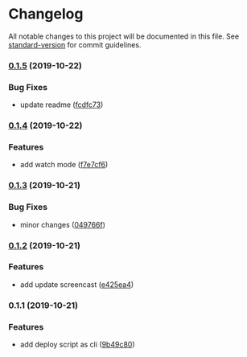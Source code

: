 # Changelog

All notable changes to this project will be documented in this file. See [standard-version](https://github.com/conventional-changelog/standard-version) for commit guidelines.

### [0.1.5](https://github.com/cesconix/storeden-deploy-cli/compare/v0.1.4...v0.1.5) (2019-10-22)


### Bug Fixes

* update readme ([fcdfc73](https://github.com/cesconix/storeden-deploy-cli/commit/fcdfc73f2c74ca5b92c36f611ff184455abdb2f3))

### [0.1.4](https://github.com/cesconix/storeden-deploy-cli/compare/v0.1.3...v0.1.4) (2019-10-22)


### Features

* add watch mode ([f7e7cf6](https://github.com/cesconix/storeden-deploy-cli/commit/f7e7cf6e0f98ce40b9476575ee8e1c8aa9fe41a4))

### [0.1.3](https://github.com/cesconix/storeden-deploy-cli/compare/v0.1.2...v0.1.3) (2019-10-21)


### Bug Fixes

* minor changes ([049766f](https://github.com/cesconix/storeden-deploy-cli/commit/049766f7d756a88d8c172ffc8f44569fb621eda0))

### [0.1.2](https://github.com/cesconix/storeden-deploy-cli/compare/v0.1.1...v0.1.2) (2019-10-21)


### Features

* add update screencast ([e425ea4](https://github.com/cesconix/storeden-deploy-cli/commit/e425ea40432608aec0e38c472a3f47097703e3a2))

### 0.1.1 (2019-10-21)


### Features

* add deploy script as cli ([9b49c80](https://github.com/cesconix/storeden-deploy-cli/commit/9b49c8032c1cbd6add24251a86631bb04d1d9a00))
